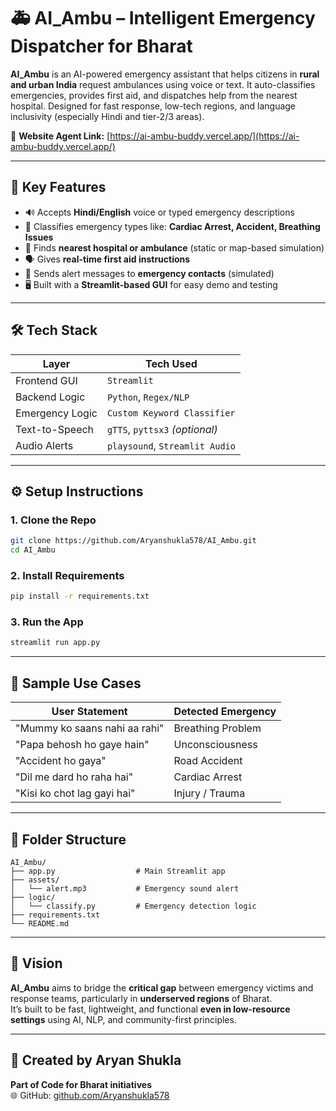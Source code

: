 # 🚑 AI_Ambu – Intelligent Emergency Dispatcher for Bharat

**AI_Ambu** is an AI-powered emergency assistant that helps citizens in **rural and urban India** request ambulances using voice or text. It auto-classifies emergencies, provides first aid, and dispatches help from the nearest hospital. Designed for fast response, low-tech regions, and language inclusivity (especially Hindi and tier-2/3 areas).

🔗 **Website Agent Link:** [https://ai-ambu-buddy.vercel.app/](https://ai-ambu-buddy.vercel.app/)

---

## 🧠 Key Features

- 🔊 Accepts **Hindi/English** voice or typed emergency descriptions  
- 🧠 Classifies emergency types like: **Cardiac Arrest, Accident, Breathing Issues**  
- 📍 Finds **nearest hospital or ambulance** (static or map-based simulation)  
- 🗣️ Gives **real-time first aid instructions**  
- 📲 Sends alert messages to **emergency contacts** (simulated)  
- 🖥️ Built with a **Streamlit-based GUI** for easy demo and testing  

---

## 🛠️ Tech Stack

| Layer            | Tech Used                    |
|------------------|------------------------------|
| Frontend GUI     | `Streamlit`                  |
| Backend Logic    | `Python`, `Regex/NLP`        |
| Emergency Logic  | `Custom Keyword Classifier`  |
| Text-to-Speech   | `gTTS`, `pyttsx3` *(optional)* |
| Audio Alerts     | `playsound`, `Streamlit Audio` |

---

## ⚙️ Setup Instructions

### 1. Clone the Repo

```bash
git clone https://github.com/Aryanshukla578/AI_Ambu.git
cd AI_Ambu
```

### 2. Install Requirements

```bash
pip install -r requirements.txt
```

### 3. Run the App

```bash
streamlit run app.py
```

---

## 🧪 Sample Use Cases

| User Statement                    | Detected Emergency     |
|----------------------------------|-------------------------|
| "Mummy ko saans nahi aa rahi"   | Breathing Problem       |
| "Papa behosh ho gaye hain"      | Unconsciousness         |
| "Accident ho gaya"              | Road Accident           |
| "Dil me dard ho raha hai"       | Cardiac Arrest          |
| "Kisi ko chot lag gayi hai"     | Injury / Trauma         |

---

## 📁 Folder Structure

```
AI_Ambu/
├── app.py                  # Main Streamlit app
├── assets/
│   └── alert.mp3           # Emergency sound alert
├── logic/
│   └── classify.py         # Emergency detection logic
├── requirements.txt
└── README.md
```

---

## 🎯 Vision

**AI_Ambu** aims to bridge the **critical gap** between emergency victims and response teams, particularly in **underserved regions** of Bharat.  
It’s built to be fast, lightweight, and functional **even in low-resource settings** using AI, NLP, and community-first principles.

---

## 👤 Created by Aryan Shukla  
**Part of Code for Bharat initiatives**  
🌐 GitHub: [github.com/Aryanshukla578](https://github.com/Aryanshukla578)
